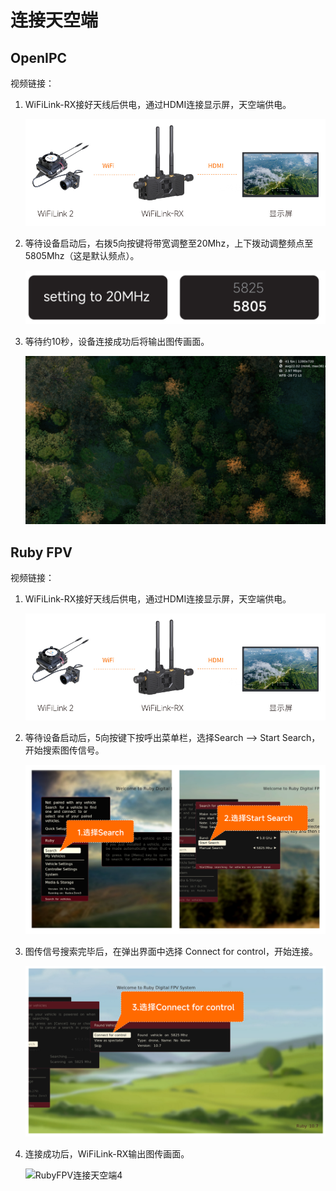 # 连接天空端

## OpenIPC

视频链接：

1. WiFiLink-RX接好天线后供电，通过HDMI连接显示屏，天空端供电。

   ![连接天空端1](image/连接天空端1.png)

2. 等待设备启动后，右拨5向按键将带宽调整至20Mhz，上下拨动调整频点至5805Mhz（这是默认频点）。

   ![OpenIPC连接天空端2](image/OpenIPC连接天空端2.png)

3. 等待约10秒，设备连接成功后将输出图传画面。

   ![OpenIPC连接天空端3](image/OpenIPC连接天空端3.png)

## Ruby FPV

视频链接：

1. WiFiLink-RX接好天线后供电，通过HDMI连接显示屏，天空端供电。

   ![连接天空端1](image/连接天空端1.png)

2. 等待设备启动后，5向按键下按呼出菜单栏，选择Search —> Start Search，开始搜索图传信号。

   ![RubyFPV连接天空端2](image/RubyFPV连接天空端2.png)

3. 图传信号搜索完毕后，在弹出界面中选择 Connect for control，开始连接。

   ![RubyFPV连接天空端3](image/RubyFPV连接天空端3.png)

4. 连接成功后，WiFiLink-RX输出图传画面。

   ![RubyFPV连接天空端4](image/RubyFPV连接天空端4.png)
